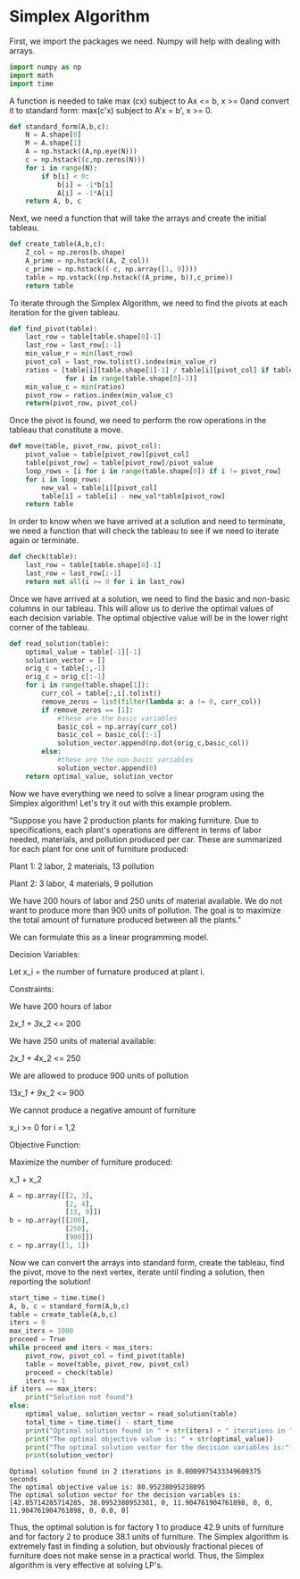 # Simplex Algorithm

First, we import the packages we need.  Numpy will help with dealing with arrays.


```python
import numpy as np
import math
import time
```

A function is needed to take max (cx) subject to Ax <= b, x >= 0and convert it to standard form: max(c'x) subject to A'x = b', x >= 0. 


```python
def standard_form(A,b,c):
    N = A.shape[0]
    M = A.shape[1]
    A = np.hstack((A,np.eye(N)))
    c = np.hstack((c,np.zeros(N)))
    for i in range(N):
        if b[i] < 0:
            b[i] = -1*b[i]
            A[i] = -1*A[i]
    return A, b, c
```

Next, we need a function that will take the arrays and create the initial tableau.


```python
def create_table(A,b,c):
    Z_col = np.zeros(b.shape)
    A_prime = np.hstack((A, Z_col))
    c_prime = np.hstack((-c, np.array([1, 0])))
    table = np.vstack((np.hstack((A_prime, b)),c_prime))
    return table
```

To iterate through the Simplex Algorithm, we need to find the pivots at each iteration for the given tableau.


```python
def find_pivot(table):
    last_row = table[table.shape[0]-1]
    last_row = last_row[:-1]
    min_value_r = min(last_row)
    pivot_col = last_row.tolist().index(min_value_r)
    ratios = [table[i][table.shape[1]-1] / table[i][pivot_col] if table[i][pivot_col] != 0 else math.inf 
              for i in range(table.shape[0]-1)]
    min_value_c = min(ratios)
    pivot_row = ratios.index(min_value_c)
    return(pivot_row, pivot_col)
```

Once the pivot is found, we need to perform the row operations in the tableau that constitute a move.


```python
def move(table, pivot_row, pivot_col):
    pivot_value = table[pivot_row][pivot_col]
    table[pivot_row] = table[pivot_row]/pivot_value
    loop_rows = [i for i in range(table.shape[0]) if i != pivot_row]
    for i in loop_rows:
        new_val = table[i][pivot_col]
        table[i] = table[i] - new_val*table[pivot_row]
    return table
```

In order to know when we have arrived at a solution and need to terminate, we need a function that will check the tableau to see if we need to iterate again or terminate.


```python
def check(table):
    last_row = table[table.shape[0]-1]
    last_row = last_row[:-1]
    return not all(i >= 0 for i in last_row)
```

Once we have arrived at a solution, we need to find the basic and non-basic columns in our tableau.  This will allow us to derive the optimal values of each decision variable.  The optimal objective value will be in the lower right corner of the tableau.


```python
def read_solution(table):
    optimal_value = table[-1][-1]
    solution_vector = []
    orig_c = table[:,-1]
    orig_c = orig_c[:-1]
    for i in range(table.shape[1]):
        curr_col = table[:,i].tolist()
        remove_zeros = list(filter(lambda a: a != 0, curr_col))
        if remove_zeros == [1]:
            #these are the basic variables
            basic_col = np.array(curr_col)
            basic_col = basic_col[:-1]
            solution_vector.append(np.dot(orig_c,basic_col))
        else:
            #these are the non-basic variables
            solution_vector.append(0)
    return optimal_value, solution_vector
```

Now we have everything we need to solve a linear program using the Simplex algorithm! Let's try it out with this example problem.

"Suppose you have 2 production plants for making furniture. Due to specifications, each plant's operations are different in terms of labor needed, materials, and pollution produced per car.  These are summarized for each plant for one unit of furniture produced:

Plant 1: 2 labor, 2 materials, 13 pollution

Plant 2: 3 labor, 4 materials, 9 pollution

We have 200 hours of labor and 250 units of material available. We do not want to produce more than 900 units of pollution.  The goal is to maximize the total amount of furnature produced between all the plants."

We can formulate this as a linear programming model.  

Decision Variables:

Let x_i = the number of furnature produced at plant i.

Constraints:

We have 200 hours of labor

2*x_1 + 3*x_2 <= 200

We have 250 units of material available:

2*x_1 + 4*x_2 <= 250

We are allowed to produce 900 units of pollution

13*x_1 + 9*x_2 <= 900

We cannot produce a negative amount of furniture

x_i >= 0 for i = 1,2

Objective Function:

Maximize the number of furniture produced:

x_1 + x_2 


```python
A = np.array([[2, 3],
              [2, 4],
              [13, 9]])
b = np.array([[200],
              [250],
              [900]])
c = np.array([1, 1])
```

Now we can convert the arrays into standard form, create the tableau, find the pivot, move to the next vertex, iterate until finding a solution, then reporting the solution!


```python
start_time = time.time()
A, b, c = standard_form(A,b,c)
table = create_table(A,b,c)
iters = 0
max_iters = 1000
proceed = True
while proceed and iters < max_iters:
    pivot_row, pivot_col = find_pivot(table)
    table = move(table, pivot_row, pivot_col)
    proceed = check(table)
    iters += 1
if iters == max_iters:
    print("Solution not found")
else:
    optimal_value, solution_vector = read_solution(table)
    total_time = time.time() - start_time
    print("Optimal solution found in " + str(iters) + " iterations in " + str(total_time) + " seconds")
    print("The optimal objective value is: " + str(optimal_value))
    print("The optimal solution vector for the decision variables is:")
    print(solution_vector)
```

    Optimal solution found in 2 iterations in 0.0009975433349609375 seconds
    The optimal objective value is: 80.95238095238095
    The optimal solution vector for the decision variables is:
    [42.85714285714285, 38.0952380952381, 0, 11.904761904761898, 0, 0, 11.904761904761898, 0, 0.0, 0]
    

Thus, the optimal solution is for factory 1 to produce 42.9 units of furniture and for factory 2 to produce 38.1 units of furniture.  The Simplex algorithm is extremely fast in finding a solution, but obviously fractional pieces of furniture does not make sense in a practical world.  Thus, the Simplex algorithm is very effective at solving LP's.
